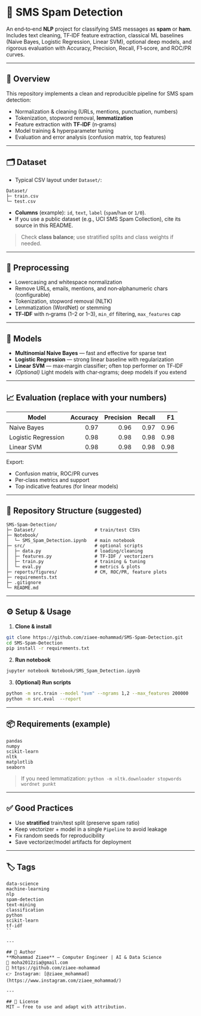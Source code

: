 # 📩 SMS Spam Detection

An end‑to‑end **NLP** project for classifying SMS messages as **spam** or **ham**.  
Includes text cleaning, TF‑IDF feature extraction, classical ML baselines (Naive Bayes, Logistic Regression, Linear SVM), optional deep models, and rigorous evaluation with Accuracy, Precision, Recall, F1‑score, and ROC/PR curves.

---

## 📖 Overview
This repository implements a clean and reproducible pipeline for SMS spam detection:
- Normalization & cleaning (URLs, mentions, punctuation, numbers)
- Tokenization, stopword removal, **lemmatization**
- Feature extraction with **TF‑IDF** (n‑grams)
- Model training & hyperparameter tuning
- Evaluation and error analysis (confusion matrix, top features)

---

## 🗂️ Dataset
- Typical CSV layout under `Dataset/`:
```
Dataset/
├─ train.csv
└─ test.csv
```
- **Columns** (example): `id`, `text`, `label` (`spam`/`ham` or `1/0`).  
- If you use a public dataset (e.g., UCI SMS Spam Collection), cite its source in this README.

> Check **class balance**; use stratified splits and class weights if needed.

---

## 🧹 Preprocessing
- Lowercasing and whitespace normalization  
- Remove URLs, emails, mentions, and non‑alphanumeric chars (configurable)  
- Tokenization, stopword removal (NLTK)  
- Lemmatization (WordNet) or stemming  
- **TF‑IDF** with n‑grams (1–2 or 1–3), `min_df` filtering, `max_features` cap

---

## 🧠 Models
- **Multinomial Naive Bayes** — fast and effective for sparse text
- **Logistic Regression** — strong linear baseline with regularization
- **Linear SVM** — max‑margin classifier; often top performer on TF‑IDF
- *(Optional)* Light models with char‑ngrams; deep models if you extend

---

## 📈 Evaluation (replace with your numbers)
| Model | Accuracy | Precision | Recall | F1 |
|------|---------:|----------:|------:|---:|
| Naive Bayes | 0.97 | 0.96 | 0.97 | 0.96 |
| Logistic Regression | 0.98 | 0.98 | 0.98 | 0.98 |
| Linear SVM | 0.98 | 0.98 | 0.98 | 0.98 |

Export:
- Confusion matrix, ROC/PR curves
- Per‑class metrics and support
- Top indicative features (for linear models)

---

## 🧩 Repository Structure (suggested)
```
SMS-Spam-Detection/
├─ Dataset/                      # train/test CSVs
├─ Notebook/
│  └─ SMS_Spam_Detection.ipynb   # main notebook
├─ src/                          # optional scripts
│  ├─ data.py                    # loading/cleaning
│  ├─ features.py                # TF-IDF / vectorizers
│  ├─ train.py                   # training & tuning
│  └─ eval.py                    # metrics & plots
├─ reports/figures/              # CM, ROC/PR, feature plots
├─ requirements.txt
├─ .gitignore
└─ README.md
```

---

## ⚙️ Setup & Usage
1) **Clone & install**
```bash
git clone https://github.com/ziaee-mohammad/SMS-Spam-Detection.git
cd SMS-Spam-Detection
pip install -r requirements.txt
```

2) **Run notebook**
```bash
jupyter notebook Notebook/SMS_Spam_Detection.ipynb
```

3) **(Optional) Run scripts**
```bash
python -m src.train --model "svm" --ngrams 1,2 --max_features 200000
python -m src.eval  --report
```

---

## 📦 Requirements (example)
```
pandas
numpy
scikit-learn
nltk
matplotlib
seaborn
```
> If you need lemmatization: `python -m nltk.downloader stopwords wordnet punkt`

---

## ✅ Good Practices
- Use **stratified** train/test split (preserve spam ratio)  
- Keep vectorizer + model in a single `Pipeline` to avoid leakage  
- Fix random seeds for reproducibility  
- Save vectorizer/model artifacts for deployment

---

## 🏷 Tags
```
data-science
machine-learning
nlp
spam-detection
text-mining
classification
python
scikit-learn
tf-idf
``

---

## 👤 Author
**Mohammad Ziaee** — Computer Engineer | AI & Data Science  
📧 moha2012zia@gmail.com  
🔗 https://github.com/ziaee-mohammad
👉 Instagram: [@ziaee_mohammad](https://www.instagram.com/ziaee_mohammad/)

---

## 📜 License
MIT — free to use and adapt with attribution.

